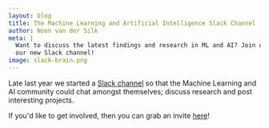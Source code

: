 ```yaml
---
layout: blog
title: The Machine Learning and Artificial Intelligence Slack Channel
author: Noon van der Silk
meta: |
  Want to discuss the latest findings and research in ML and AI? Join us in
  our new Slack channel!
image: slack-brain.png
---
```

Late last year we started a [Slack channel](https://ml-ai.slack.com/) so that
the Machine Learning and AI community could chat amongst themselves; discuss
research and post interesting projects.

If you'd like to get involved, then you can grab an invite
[here](http://ml-ai-invite.herokuapp.com)!


